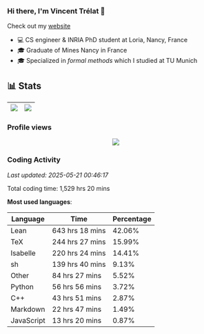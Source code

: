 ### Hi there, I'm Vincent Trélat 👋

Check out my [website](https://vtrelat.github.io)

-   💻 CS engineer & INRIA PhD student at Loria, Nancy, France
-   🎓 Graduate of Mines Nancy in France
-   🎓 Specialized in _formal methods_ which I studied at TU Munich

## 📊 **Stats**

| <img align="center" src="https://readme-stats.clckblog.space/api?username=VTrelat&show_icons=true&include_all_commits=true&theme=tokyonight&hide_border=true" /> | <img align="center" src="https://readme-stats.clckblog.space/api/top-langs/?username=VTrelat&layout=compact&theme=tokyonight&hide_border=true" /> |
| ---------------------------------------------------------------------------------------------------------------------------------------------------------------- | ------------------------------------------------------------------------------------------------------------------------------------------------- |

### Profile views

<p align="center">
 <img src="https://profile-counter.glitch.me/VTrelat/count.svg" />
</p>

<!--automations-->
### Coding Activity
_Last updated: 2025-05-21 00:46:17_

Total coding time: 1,529 hrs 20 mins

**Most used languages**:

| Language | Time | Percentage |
| ------------- | ------------- | ------------- |
| Lean | 643 hrs 18 mins | 42.06% |
| TeX | 244 hrs 27 mins | 15.99% |
| Isabelle | 220 hrs 24 mins | 14.41% |
| sh | 139 hrs 40 mins | 9.13% |
| Other | 84 hrs 27 mins | 5.52% |
| Python | 56 hrs 56 mins | 3.72% |
| C++ | 43 hrs 51 mins | 2.87% |
| Markdown | 22 hrs 47 mins | 1.49% |
| JavaScript | 13 hrs 20 mins | 0.87% |

